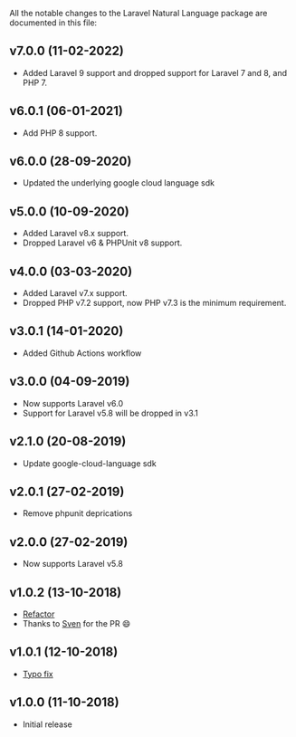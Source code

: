 All the notable changes to the Laravel Natural Language package are documented in this file:

## v7.0.0 (11-02-2022)
- Added Laravel 9 support and dropped support for Laravel 7 and 8, and PHP 7.

## v6.0.1 (06-01-2021)
- Add PHP 8 support.

## v6.0.0 (28-09-2020)
- Updated the underlying google cloud language sdk

## v5.0.0 (10-09-2020)
- Added Laravel v8.x support.
- Dropped Laravel v6 & PHPUnit v8 support.

## v4.0.0 (03-03-2020)
- Added Laravel v7.x support.
- Dropped PHP v7.2 support, now PHP v7.3 is the minimum requirement.

## v3.0.1 (14-01-2020)
- Added Github Actions workflow

## v3.0.0 (04-09-2019)
- Now supports Laravel v6.0
- Support for Laravel v5.8 will be dropped in v3.1

## v2.1.0 (20-08-2019)
- Update google-cloud-language sdk

## v2.0.1 (27-02-2019)
- Remove phpunit deprications

## v2.0.0 (27-02-2019)
- Now supports Laravel v5.8

## v1.0.2 (13-10-2018)
- [Refactor](https://github.com/JoggApp/laravel-natural-language/pull/3)
- Thanks to [Sven](https://github.com/svenluijten) for the PR :smile:

## v1.0.1 (12-10-2018)
- [Typo fix](https://github.com/JoggApp/laravel-natural-language/pull/1)

## v1.0.0 (11-10-2018)
- Initial release

